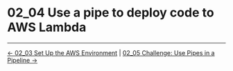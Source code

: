 # 02_04 Use a pipe to deploy code to AWS Lambda

<!-- FooterStart -->
---
[← 02_03 Set Up the AWS Environment](../02_03_set_up_the_aws_environment/README.md) | [02_05 Challenge: Use Pipes in a Pipeline →](../02_05_challenge_use_pipes_in_a_pipeline/README.md)
<!-- FooterEnd -->
